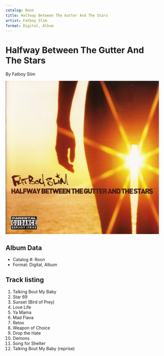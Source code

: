 ```yaml
---
catalog: Roon
title: Halfway Between The Gutter And The Stars
artist: Fatboy Slim
format: Digital, Album
---
```


# Halfway Between The Gutter And The Stars

By Fatboy Slim

![](../../assets/albumcovers/Fatboy_Slim-Halfway_Between_The_Gutter_And_The_Stars.png)

## Album Data

- Catalog #: Roon
- Format: Digital, Album


## Track listing


1. Talking Bout My Baby
2. Star 69
3. Sunset (Bird of Prey)
4. Love Life
5. Ya Mama
6. Mad Flava
7. Retox
8. Weapon of Choice
9. Drop the Hate
10. Demons
11. Song for Shelter
12. Talking Bout My Baby (reprise)

